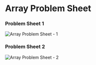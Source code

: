 # Array Problem Sheet

### Problem Sheet 1
![Array Problem Sheet - 1](https://user-images.githubusercontent.com/64327599/166446091-c9538983-1d7d-4708-9547-876cc07ff5f4.png)
### Problem Sheet 2
![Array Problem Sheet - 2](https://user-images.githubusercontent.com/64327599/166446103-99e28997-0b43-450b-9787-cbbefb8caa0a.png)
